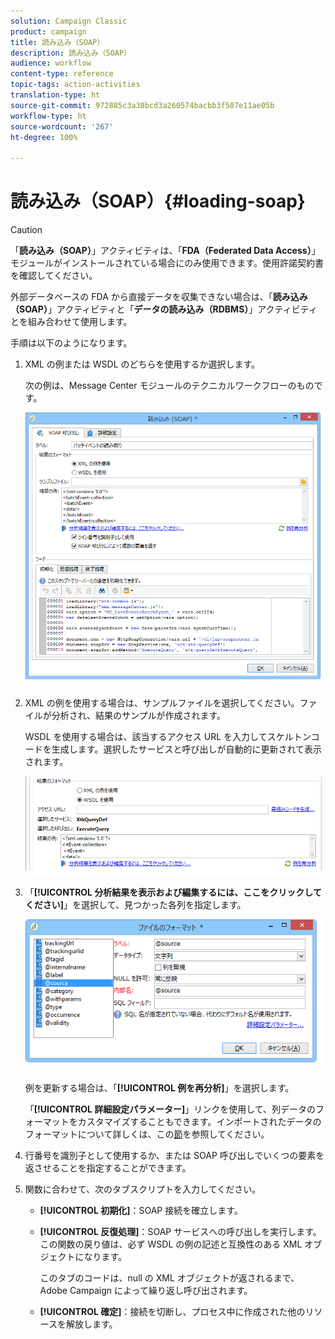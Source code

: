 ```yaml
---
solution: Campaign Classic
product: campaign
title: 読み込み（SOAP）
description: 読み込み（SOAP）
audience: workflow
content-type: reference
topic-tags: action-activities
translation-type: ht
source-git-commit: 972885c3a38bcd3a260574bacbb3f507e11ae05b
workflow-type: ht
source-wordcount: '267'
ht-degree: 100%

---
```



# 読み込み（SOAP）{#loading-soap}

>[!CAUTION]
>
>「**読み込み（SOAP）**」アクティビティは、「**FDA（Federated Data Access）**」モジュールがインストールされている場合にのみ使用できます。使用許諾契約書を確認してください。

外部データベースの FDA から直接データを収集できない場合は、「**読み込み（SOAP）**」アクティビティと「**データの読み込み（RDBMS）**」アクティビティとを組み合わせて使用します。

手順は以下のようになります。

1. XML の例または WSDL のどちらを使用するか選択します。

   次の例は、Message Center モジュールのテクニカルワークフローのものです。

   ![](assets/load_soap_002.png)

1. XML の例を使用する場合は、サンプルファイルを選択してください。ファイルが分析され、結果のサンプルが作成されます。

   WSDL を使用する場合は、該当するアクセス URL を入力してスケルトンコードを生成します。選択したサービスと呼び出しが自動的に更新されて表示されます。

   ![](assets/soap_load_003.png)

1. 「**[!UICONTROL 分析結果を表示および編集するには、ここをクリックしてください]**」を選択して、見つかった各列を指定します。

   ![](assets/soap_load_001.png)

   例を更新する場合は、「**[!UICONTROL 例を再分析]**」を選択します。

   「**[!UICONTROL 詳細設定パラメーター]**」リンクを使用して、列データのフォーマットをカスタマイズすることもできます。インポートされたデータのフォーマットについて詳しくは、この[節](../../platform/using/importing-data.md#import-wizard)を参照してください。

1. 行番号を識別子として使用するか、または SOAP 呼び出しでいくつの要素を返させることを指定することができます。
1. 関数に合わせて、次のタブスクリプトを入力してください。

   * **[!UICONTROL 初期化]**：SOAP 接続を確立します。
   * **[!UICONTROL 反復処理]**：SOAP サービスへの呼び出しを実行します。この関数の戻り値は、必ず WSDL の例の記述と互換性のある XML オブジェクトになります。

      このタブのコードは、null の XML オブジェクトが返されるまで、Adobe Campaign によって繰り返し呼び出されます。

   * **[!UICONTROL 確定]**：接続を切断し、プロセス中に作成された他のリソースを解放します。

